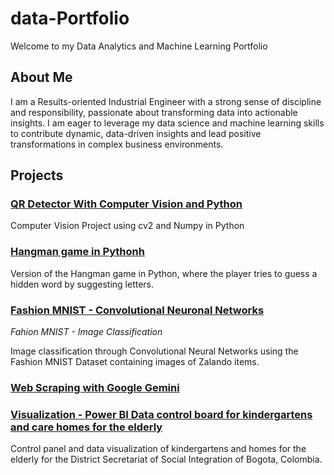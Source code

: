# data-Portfolio

Welcome to my Data Analytics and Machine Learning Portfolio 

## About Me

I am a Results-oriented Industrial Engineer with a strong sense of discipline and responsibility, passionate about transforming data into actionable insights. I am eager to leverage my data science and machine learning skills to contribute dynamic, data-driven insights and lead positive transformations in complex business environments.

## Projects 

### [QR Detector With Computer Vision and Python ](https://github.com/catalina-lozano/QR-detector)

Computer Vision Project using cv2 and Numpy in Python

### [Hangman game in Pythonh](https://github.com/catalina-lozano/Hangman-game?tab=readme-ov-file#hangman-game)

Version of the Hangman game in Python, where the player tries to guess a hidden word by suggesting letters.

### [Fashion MNIST - Convolutional Neuronal Networks](https://github.com/catalina-lozano/Fashion-CNN)

_Fahion MNIST - Image Classification_

Image classification through Convolutional Neural Networks using the Fashion MNIST Dataset containing images of Zalando items.

### [Web Scraping with Google Gemini](https://github.com/catalina-lozano/Webscraping-Gemini)

### [Visualization - Power BI Data control board for kindergartens and care homes for the elderly](https://bit.ly/3LMPZDQ)

Control panel and data visualization of kindergartens and homes for the elderly for the District Secretariat of Social Integration of Bogota, Colombia.
